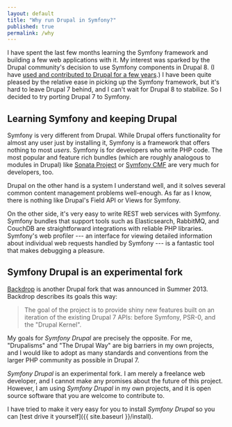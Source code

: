 ```yaml
---
layout: default
title: "Why run Drupal in Symfony?"
published: true
permalink: /why
---
```


I have spent the last few months learning the Symfony framework and building a few web applications with it. My interest was sparked by the Drupal community's decision to use Symfony components in Drupal 8. (I have [used and contributed to Drupal for a few years](https://drupal.org/user/100456).) I have been quite pleased by the relative ease in picking up the Symfony framework, but it's hard to leave Drupal 7 behind, and I can't wait for Drupal 8 to stabilize. So I decided to try porting Drupal 7 to Symfony.

## Learning Symfony and keeping Drupal

Symfony is very different from Drupal. While Drupal offers functionality for almost any user just by installing it, Symfony is a framework that offers nothing to most *users*. Symfony is for developers who write PHP code. The most popular and feature rich bundles (which are roughly analogous to modules in Drupal) like [Sonata Project](http://sonata-project.org/) or [Symfony CMF](http://cmf.symfony.com) are very much for developers, too.

Drupal on the other hand is a system I understand well, and it solves several common content management problems well-enough. As far as I know, there is nothing like Drupal's Field API or Views for Symfony.

On the other side, it's very easy to write REST web services with Symfony. Symfony bundles that support tools such as Elasticsearch, RabbitMQ, and CouchDB are straightforward integrations with reliable PHP libraries. Symfony's web profiler --- an interface for viewing detailed information about individual web requests handled by Symfony --- is a fantastic tool that makes debugging a pleasure.

## Symfony Drupal is an experimental fork

[Backdrop](http://backdropcms.org) is another Drupal fork that was announced in Summer 2013. Backdrop describes its goals this way:

> The goal of the project is to provide shiny new features built on an iteration of the existing Drupal 7 APIs: before Symfony, PSR-0, and the "Drupal Kernel".

My goals for *Symfony Drupal* are precisely the opposite. For me, "Drupalisms" and "The Drupal Way" are big barriers in my own projects, and I would like to adopt as many standards and conventions from the larger PHP community as possible in Drupal 7.

*Symfony Drupal* is an experimental fork. I am merely a freelance web developer, and I cannot make any promises about the future of this project. However, I am using *Symfony Drupal* in my own projects, and it is open source software that you are welcome to contribute to.

I have tried to make it very easy for you to install *Symfony Drupal* so you can [test drive it yourself]({{ site.baseurl }}/install).